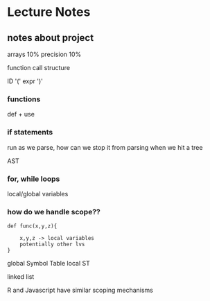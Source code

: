 # Lecture Notes

## notes about project

arrays 10%
precision 10%

function call structure

ID '(' expr ')'

### functions 

def + use

### if statements

run as we parse, how can we stop it from parsing when we hit a tree

AST 

### for, while loops

local/global variables

### how do we handle scope??

    def func(x,y,z){

        x,y,z -> local variables
        potentially other lvs
    }

global Symbol Table
local ST

linked list

R and Javascript have similar scoping mechanisms